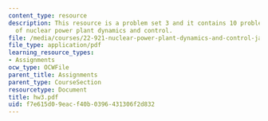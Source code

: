 ```yaml
---
content_type: resource
description: This resource is a problem set 3 and it contains 10 problems on the topic
  of nuclear power plant dynamics and control.
file: /media/courses/22-921-nuclear-power-plant-dynamics-and-control-january-iap-2006/f7e615d09eacf40b0396431306f2d832_hw3.pdf
file_type: application/pdf
learning_resource_types:
- Assignments
ocw_type: OCWFile
parent_title: Assignments
parent_type: CourseSection
resourcetype: Document
title: hw3.pdf
uid: f7e615d0-9eac-f40b-0396-431306f2d832
---
```


